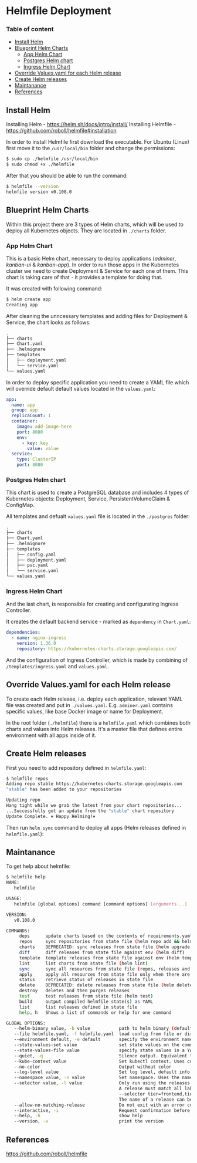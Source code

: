 # Helmfile Deployment

### Table of content

- [Install Helm](#Install-Helm)
- [Blueprint Helm Charts](#Blueprint-Helm-Charts)
  - [App Helm Chart](#App-Helm-Chart)
  - [Postgres Helm chart](#Postgres-Helm-chart)
  - [Ingress Helm Chart](#Ingress-Helm-Chart)
- [Override Values.yaml for each Helm release](#Override-Values.yaml-for-each-Helm-release)
- [Create Helm releases](#Create-Helm-releases)
- [Maintanance](#Maintanance)
- [References](#References)

## Install Helm

Installing Helm - https://helm.sh/docs/intro/install/
Installing Helmfile - https://github.com/roboll/helmfile#installation

In order to install Helmfile first download the executable. For Ubuntu (Linux) first move it to the `/usr/local/bin` folder and change the permissions:

```bash
$ sudo cp ./helmfile /usr/local/bin
$ sudo chmod +x ./helmfile
```

After that you should be able to run the command:

```bash
$ helmfile --version
helmfile version v0.108.0
```

## Blueprint Helm Charts

Within this project there are 3 types of Helm charts, which will be used to deploy all Kubernetes objects. They are located in `./charts` folder.

### App Helm Chart

This is a basic Helm chart, necessary to deploy applications (_adminer_, _kanban-ui_ & _kanban-app_). In order to run those apps in the Kubernetes cluster we need to create Deployment & Service for each one of them. This chart is taking care of that - it provides a template for doing that.

It was created with following command:

```bash
$ helm create app
Creating app
```

After cleaning the unncessary templates and adding files for Deployment & Service, the chart looks as follows:

```bash
.
├── charts
├── Chart.yaml
├── .helmignore
├── templates
│   ├── deployment.yaml
│   └── service.yaml
└── values.yaml
```

In order to deploy specific application you need to create a YAML file which will override default default values located in the `values.yaml`:

```yaml
app:
  name: app
  group: app
  replicaCount: 1
  container:
    image: add-image-here
    port: 8080
    env:
      - key: key
        value: value
  service:
    type: ClusterIP
    port: 8080
```

### Postgres Helm chart

This chart is used to create a PostgreSQL database and includes 4 types of Kubernetes objects: Deployment, Service, PersistentVolumeClaim & ConfigMap.

All templates and defualt `values.yaml` file is located in the `./postgres` folder:

```bash
.
├── charts
├── Chart.yaml
├── .helmignore
├── templates
│   ├── config.yaml
│   ├── deployment.yaml
│   ├── pvc.yaml
│   └── service.yaml
└── values.yaml
```

### Ingress Helm Chart

And the last chart, is responsible for creating and configurating Ingress Controller.

It creates the default backend service - marked as `dependency` in `Chart.yaml`:

```yaml
dependencies:
  - name: nginx-ingress
    version: 1.36.0
    repository: https://kubernetes-charts.storage.googleapis.com/
```

And the configuration of Ingress Controller, which is made by combining of `/templates/ingress.yaml` and `values.yaml`.

## Override Values.yaml for each Helm release

To create each Helm release, i.e. deploy each application, relevant YAML file was created and put in `./values.yaml`. E.g. `adminer.yaml` contains specific values, like base Docker image or name for Deployment.

In the root folder (`./helmfile`) there is a `helmfile.yaml` which combines both charts and values into Helm releases. It's a master file that defines entire environment with all apps inside of it.

## Create Helm releases

First you need to add repository defined in `helmfile.yaml`:

```bash
$ helmfile repos
Adding repo stable https://kubernetes-charts.storage.googleapis.com
"stable" has been added to your repositories

Updating repo
Hang tight while we grab the latest from your chart repositories...
...Successfully got an update from the "stable" chart repository
Update Complete. ⎈ Happy Helming!⎈
```

Then run `helm sync` command to deploy all apps (Helm releases defined in `helmfile.yaml`):

## Maintanance

To get help about helmfile:

```bash
$ helmfile help
NAME:
   helmfile

USAGE:
   helmfile [global options] command [command options] [arguments...]

VERSION:
   v0.108.0

COMMANDS:
     deps      update charts based on the contents of requirements.yaml
     repos     sync repositories from state file (helm repo add && helm repo update)
     charts    DEPRECATED: sync releases from state file (helm upgrade --install)
     diff      diff releases from state file against env (helm diff)
     template  template releases from state file against env (helm template)
     lint      lint charts from state file (helm lint)
     sync      sync all resources from state file (repos, releases and chart deps)
     apply     apply all resources from state file only when there are changes
     status    retrieve status of releases in state file
     delete    DEPRECATED: delete releases from state file (helm delete)
     destroy   deletes and then purges releases
     test      test releases from state file (helm test)
     build     output compiled helmfile state(s) as YAML
     list      list releases defined in state file
     help, h   Shows a list of commands or help for one command

GLOBAL OPTIONS:
   --helm-binary value, -b value           path to helm binary (default: "helm")
   --file helmfile.yaml, -f helmfile.yaml  load config from file or directory. defaults to helmfile.yaml or `helmfile.d`(means `helmfile.d/*.yaml`) in this preference
   --environment default, -e default       specify the environment name. defaults to default
   --state-values-set value                set state values on the command line (can specify multiple or separate values with commas: key1=val1,key2=val2)
   --state-values-file value               specify state values in a YAML file
   --quiet, -q                             Silence output. Equivalent to log-level warn
   --kube-context value                    Set kubectl context. Uses current context by default
   --no-color                              Output without color
   --log-level value                       Set log level, default info
   --namespace value, -n value             Set namespace. Uses the namespace set in the context by default, and is available in templates as {{ .Namespace }}
   --selector value, -l value              Only run using the releases that match labels. Labels can take the form of foo=bar or foo!=bar.
                                           A release must match all labels in a group in order to be used. Multiple groups can be specified at once.
                                           --selector tier=frontend,tier!=proxy --selector tier=backend. Will match all frontend, non-proxy releases AND all backend releases.
                                           The name of a release can be used as a label. --selector name=myrelease
   --allow-no-matching-release             Do not exit with an error code if the provided selector has no matching releases.
   --interactive, -i                       Request confirmation before attempting to modify clusters
   --help, -h                              show help
   --version, -v                           print the version
```

## References

https://github.com/roboll/helmfile
